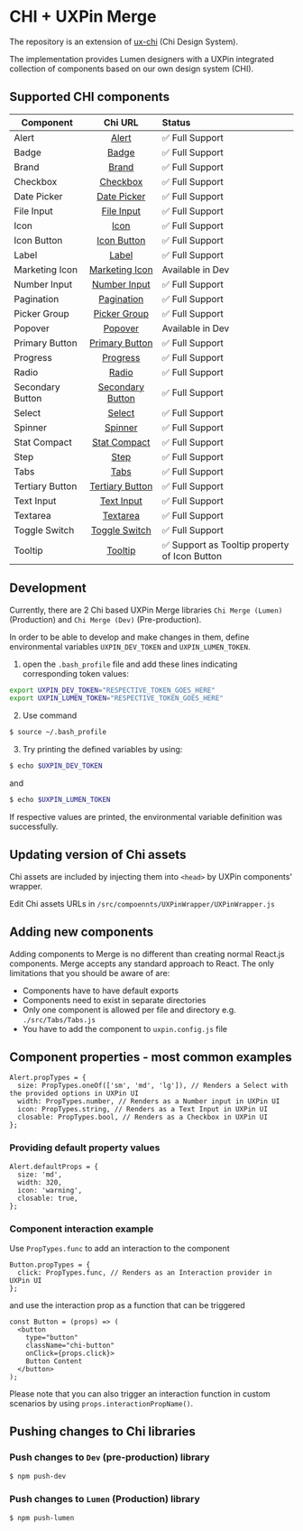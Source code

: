 # CHI + UXPin Merge
The repository is an extension of [ux-chi](https://github.com/CenturyLinkCloud/ux-chi) (Chi Design System).

The implementation provides Lumen designers with a UXPin integrated
collection of components based on our own design system (CHI).

## Supported CHI components

| Component     | Chi URL | Status|
| ------------- |:-------------:| :-----|
| Alert | [Alert](https://assets.ctl.io/chi/3.12.0/components/alert/) | ✅ Full Support |
| Badge | [Badge](https://assets.ctl.io/chi/3.12.0/components/badge/) | ✅ Full Support |
| Brand | [Brand](https://assets.ctl.io/chi/3.12.0/components/brand/) | ✅ Full Support |
| Checkbox | [Checkbox](https://assets.ctl.io/chi/3.12.0/components/forms/checkbox/) | ✅ Full Support |
| Date Picker | [Date Picker](https://assets.ctl.io/chi/3.12.0/components/date-picker/) | ✅ Full Support |
| File Input | [File Input](https://assets.ctl.io/chi/3.12.0/components/forms/file-input/) | ✅ Full Support |
| Icon | [Icon](https://assets.ctl.io/chi/3.12.0/components/icon/) | ✅ Full Support |
| Icon Button | [Icon Button](https://assets.ctl.io/chi/3.12.0/templates/portal/#icons) | ✅ Full Support |
| Label | [Label](https://assets.ctl.io/chi/3.12.0/components/label/) | ✅ Full Support |
| Marketing Icon | [Marketing Icon](https://assets.ctl.io/chi/3.12.0/components/marketing-icon/) | Available in Dev |
| Number Input | [Number Input](https://assets.ctl.io/chi/3.12.0/components/forms/number-input/) | ✅ Full Support |
| Pagination | [Pagination](https://assets.ctl.io/chi/3.12.0/components/pagination/) | ✅ Full Support |
| Picker Group | [Picker Group](https://assets.ctl.io/chi/3.12.0/components/picker-group/) | ✅ Full Support |
| Popover | [Popover](https://assets.ctl.io/chi/3.12.0/components/popover/) | Available in Dev |
| Primary Button | [Primary Button](https://assets.ctl.io/chi/3.12.0/templates/portal/#buttons) | ✅ Full Support |
| Progress | [Progress](https://assets.ctl.io/chi/3.12.0/components/progress/) | ✅ Full Support |
| Radio | [Radio](https://assets.ctl.io/chi/3.12.0/components/forms/radio-button/) | ✅ Full Support |
| Secondary Button | [Secondary Button](https://assets.ctl.io/chi/3.12.0/templates/portal/#buttons) | ✅ Full Support |
| Select | [Select](https://assets.ctl.io/chi/3.12.0/components/forms/select/) | ✅ Full Support |
| Spinner | [Spinner](https://assets.ctl.io/chi/3.12.0/components/spinner/) | ✅ Full Support |
| Stat Compact | [Stat Compact](https://assets.ctl.io/chi/3.12.0/components/stat/#portal-compact) | ✅ Full Support |
| Step | [Step](https://assets.ctl.io/chi/3.12.0/components/steps/) | ✅ Full Support |
| Tabs | [Tabs](https://assets.ctl.io/chi/3.12.0/components/tabs/) | ✅ Full Support |
| Tertiary Button | [Tertiary Button](https://assets.ctl.io/chi/3.12.0/templates/portal/#buttons) | ✅ Full Support |
| Text Input | [Text Input](https://assets.ctl.io/chi/3.12.0/components/forms/text-input/) | ✅ Full Support |
| Textarea | [Textarea](https://assets.ctl.io/chi/3.12.0/components/forms/textarea/) | ✅ Full Support |
| Toggle Switch | [Toggle Switch](https://assets.ctl.io/chi/3.12.0/components/forms/toggle-switch/) | ✅ Full Support |
| Tooltip | [Tooltip](https://assets.ctl.io/chi/3.12.0/components/tooltip/) | ✅ Support as Tooltip property of Icon Button |

## Development
Currently, there are 2 Chi based UXPin Merge libraries `Chi Merge (Lumen)` (Production) and `Chi Merge (Dev)` (Pre-production).

In order to be able to develop and make changes in them,
define environmental variables `UXPIN_DEV_TOKEN` and `UXPIN_LUMEN_TOKEN`.

1. open the `.bash_profile` file and add these lines indicating corresponding token values:
```sh
export UXPIN_DEV_TOKEN="RESPECTIVE_TOKEN_GOES_HERE"
export UXPIN_LUMEN_TOKEN="RESPECTIVE_TOKEN_GOES_HERE"
```

2. Use command
```sh
$ source ~/.bash_profile
```

3. Try printing the defined variables by using:
```sh
$ echo $UXPIN_DEV_TOKEN
```
and
```sh
$ echo $UXPIN_LUMEN_TOKEN
```
If respective values are printed, the environmental variable definition was successfully.

## Updating version of Chi assets
Chi assets are included by injecting them into `<head>` by UXPin components' wrapper.

Edit Chi assets URLs in `/src/compoennts/UXPinWrapper/UXPinWrapper.js`

## Adding new components
Adding components to Merge is no different than creating normal React.js components.
Merge accepts any standard approach to React. The only limitations that you should be aware of are:
* Components have to have default exports
* Components need to exist in separate directories
* Only one component is allowed per file and directory e.g. `./src/Tabs/Tabs.js`
* You have to add the component to `uxpin.config.js` file

## Component properties - most common examples

```JS
Alert.propTypes = {
  size: PropTypes.oneOf(['sm', 'md', 'lg']), // Renders a Select with the provided options in UXPin UI
  width: PropTypes.number, // Renders as a Number input in UXPin UI
  icon: PropTypes.string, // Renders as a Text Input in UXPin UI
  closable: PropTypes.bool, // Renders as a Checkbox in UXPin UI
};
```

### Providing default property values
```JS
Alert.defaultProps = {
  size: 'md',
  width: 320,
  icon: 'warning',
  closable: true,
};
```

### Component interaction example
Use `PropTypes.func` to add an interaction to the component
```JS
Button.propTypes = {
  click: PropTypes.func, // Renders as an Interaction provider in UXPin UI
};
```
and use the interaction prop as a function that can be triggered
```JS
const Button = (props) => (
  <button
    type="button"
    className="chi-button"
    onClick={props.click}>
    Button Content
  </button>
);
```
Please note that you can also trigger an interaction function in custom scenarios  by using `props.interactionPropName()`.

## Pushing changes to Chi libraries

### Push changes to `Dev` (pre-production) library
```sh
$ npm push-dev
```

### Push changes to `Lumen` (Production) library
```sh
$ npm push-lumen
```
